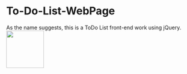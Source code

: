 # To-Do-List-WebPage

As the name suggests, this is a ToDo List front-end work using jQuery.
<br>
<img src="https://blog.addthiscdn.com/wp-content/uploads/2015/11/code.png" width="100">
